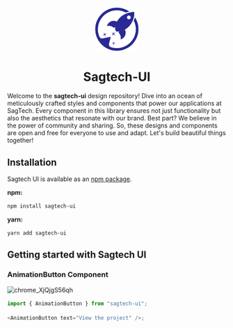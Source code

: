 <p align="center">
  <a href="https://sagtech.io" rel="noopener" target="_blank"><img width="100" src="/public/logo.svg" alt="sagtech logo"></a>
</p>

<h1 align="center">Sagtech-UI</h1>

Welcome to the **sagtech-ui** design repository! Dive into an ocean of meticulously crafted styles and components that power our applications at SagTech. Every component in this library ensures not just functionality but also the aesthetics that resonate with our brand. Best part? We believe in the power of community and sharing. So, these designs and components are open and free for everyone to use and adapt. Let's build beautiful things together!

## Installation

Sagtech UI is available as an [npm package](https://www.npmjs.com/package/sagtech-ui).

**npm:**

```bash
npm install sagtech-ui
```

**yarn:**

```bash
yarn add sagtech-ui
```

## Getting started with Sagtech UI

### AnimationButton Component

![chrome_XjQjgS56qh](https://github.com/Sag-Tech/Sagtech-UI/assets/95652563/1f39ce7e-b2b6-424c-8ed5-b3ac90f08a7c)

```javascript
import { AnimationButton } from "sagtech-ui";

<AnimationButton text="View the project" />;
```

